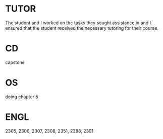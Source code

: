 # TUTOR
The student and I worked on the tasks they sought assistance in and I ensured that the student received the necessary tutoring for their course.

# CD
capstone

# OS
doing chapter 5

# ENGL
2305, 2306, 2307, 2308, 2351, 2388, 2391
